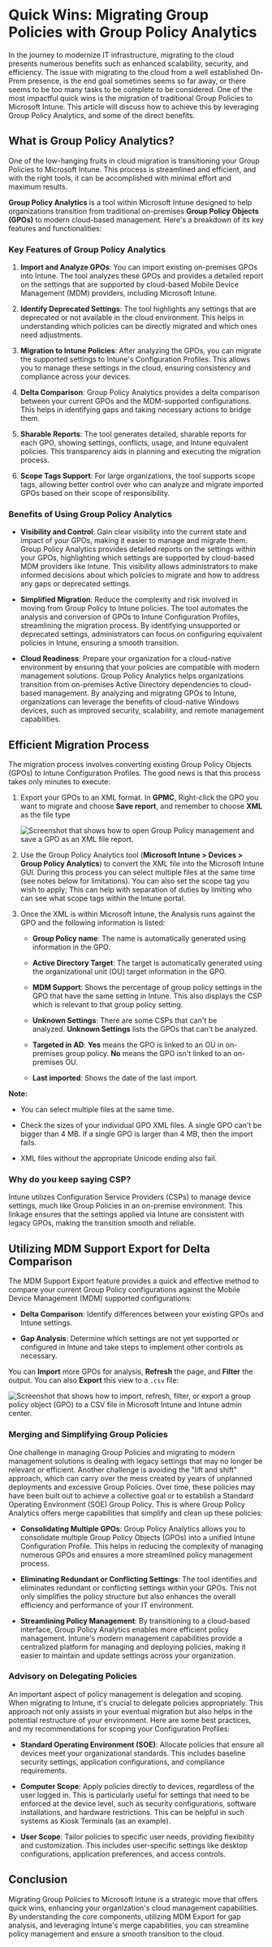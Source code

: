 # Quick Wins: Migrating Group Policies with Group Policy Analytics

In the journey to modernize IT infrastructure, migrating to the cloud presents numerous benefits such as enhanced scalability, security, and efficiency. The issue with migrating to the cloud from a well established On-Prem presence, is the end goal sometimes seems so far away, or there seems to be too many tasks to be complete to be considered. One of the most impactful quick wins is the migration of traditional Group Policies to Microsoft Intune. This article will discuss how to achieve this by leveraging Group Policy Analytics, and some of the direct benefits.

## What is Group Policy Analytics?

One of the low-hanging fruits in cloud migration is transitioning your Group Policies to Microsoft Intune. This process is streamlined and efficient, and with the right tools, it can be accomplished with minimal effort and maximum results.

**Group Policy Analytics** is a tool within Microsoft Intune designed to help organizations transition from traditional on-premises **Group Policy Objects (GPOs)** to modern cloud-based management. Here's a breakdown of its key features and functionalities:

### Key Features of Group Policy Analytics

1. **Import and Analyze GPOs**: You can import existing on-premises GPOs into Intune. The tool analyzes these GPOs and provides a detailed report on the settings that are supported by cloud-based Mobile Device Management (MDM) providers, including Microsoft Intune.
    
2. **Identify Deprecated Settings**: The tool highlights any settings that are deprecated or not available in the cloud environment. This helps in understanding which policies can be directly migrated and which ones need adjustments.
    
3. **Migration to Intune Policies**: After analyzing the GPOs, you can migrate the supported settings to Intune's Configuration Profiles. This allows you to manage these settings in the cloud, ensuring consistency and compliance across your devices.
    
4. **Delta Comparison**: Group Policy Analytics provides a delta comparison between your current GPOs and the MDM-supported configurations. This helps in identifying gaps and taking necessary actions to bridge them.
    
5. **Sharable Reports**: The tool generates detailed, sharable reports for each GPO, showing settings, conflicts, usage, and Intune equivalent policies. This transparency aids in planning and executing the migration process.
    
6. **Scope Tags Support**: For large organizations, the tool supports scope tags, allowing better control over who can analyze and migrate imported GPOs based on their scope of responsibility.
    

### Benefits of Using Group Policy Analytics

- **Visibility and Control**: Gain clear visibility into the current state and impact of your GPOs, making it easier to manage and migrate them. Group Policy Analytics provides detailed reports on the settings within your GPOs, highlighting which settings are supported by cloud-based MDM providers like Intune. This visibility allows administrators to make informed decisions about which policies to migrate and how to address any gaps or deprecated settings.
    
- **Simplified Migration**: Reduce the complexity and risk involved in moving from Group Policy to Intune policies. The tool automates the analysis and conversion of GPOs to Intune Configuration Profiles, streamlining the migration process. By identifying unsupported or deprecated settings, administrators can focus on configuring equivalent policies in Intune, ensuring a smooth transition.
    
- **Cloud Readiness**: Prepare your organization for a cloud-native environment by ensuring that your policies are compatible with modern management solutions. Group Policy Analytics helps organizations transition from on-premises Active Directory dependencies to cloud-based management. By analyzing and migrating GPOs to Intune, organizations can leverage the benefits of cloud-native Windows devices, such as improved security, scalability, and remote management capabilities.
    

## Efficient Migration Process

The migration process involves converting existing Group Policy Objects (GPOs) to Intune Configuration Profiles. The good news is that this process takes only minutes to execute:

1. Export your GPOs to an XML format. 
   In **GPMC**, Right-click the GPO you want to migrate and choose **Save report**, and remember to choose **XML** as the file type
    
    ![Screenshot that shows how to open Group Policy management and save a GPO as an XML file report.](https://learn.microsoft.com/en-us/mem/intune/configuration/media/group-policy-analytics/sample-group-policy-object-save-report.png)
    
2. Use the Group Policy Analytics tool (**Microsoft Intune > Devices > Group Policy Analytics**) to convert the XML file into the Microsoft Intune GUI. During this process you can select multiple files at the same time (see notes below for limitations). You can also set the scope tag you wish to apply; This can help with separation of duties by limiting who can see what scope tags within the Intune portal.
    
3. Once the XML is within Microsoft Intune, the Analysis runs against the GPO and the following information is listed:

	- **Group Policy name**: The name is automatically generated using information in the GPO.
	    
	- **Active Directory Target**: The target is automatically generated using the organizational unit (OU) target information in the GPO.
	    
	- **MDM Support**: Shows the percentage of group policy settings in the GPO that have the same setting in Intune. This also displays the CSP which is relevant to that group policy setting.
	    
	- **Unknown Settings**: There are some CSPs that can't be analyzed. **Unknown Settings** lists the GPOs that can't be analyzed.
	    
	- **Targeted in AD**: **Yes** means the GPO is linked to an OU in on-premises group policy. **No** means the GPO isn't linked to an on-premises OU.
	    
	- **Last imported**: Shows the date of the last import.
	    

**Note:** 
    
- You can select multiple files at the same time. 
    
- Check the sizes of your individual GPO XML files. A single GPO can't be bigger than 4 MB. If a single GPO is larger than 4 MB, then the import fails. 
    
- XML files without the appropriate Unicode ending also fail.
    

### Why do you keep saying CSP?

Intune utilizes Configuration Service Providers (CSPs) to manage device settings, much like Group Policies in an on-premise environment. This linkage ensures that the settings applied via Intune are consistent with legacy GPOs, making the transition smooth and reliable.


## Utilizing MDM Support Export for Delta Comparison

The MDM Support Export feature provides a quick and effective method to compare your current Group Policy configurations against the Mobile Device Management (MDM) supported configurations:

- **Delta Comparison**: Identify differences between your existing GPOs and Intune settings.
    
- **Gap Analysis**: Determine which settings are not yet supported or configured in Intune and take steps to implement other controls as necessary.
    
You can **Import** more GPOs for analysis, **Refresh** the page, and **Filter** the output. You can also **Export** this view to a `.csv` file:

![Screenshot that shows how to import, refresh, filter, or export a group policy object (GPO) to a CSV file in Microsoft Intune and Intune admin center.](https://learn.microsoft.com/en-us/mem/intune/configuration/media/group-policy-analytics/import-refresh-filter-options.png)

    

### Merging and Simplifying Group Policies

One challenge in managing Group Policies and migrating to modern management solutions is dealing with legacy settings that may no longer be relevant or efficient. Another challenge is avoiding the "lift and shift" approach, which can carry over the mess created by years of unplanned deployments and excessive Group Policies. Over time, these policies may have been built out to achieve a collective goal or to establish a Standard Operating Environment (SOE) Group Policy. This is where Group Policy Analytics offers merge capabilities that simplify and clean up these policies:

- **Consolidating Multiple GPOs**: Group Policy Analytics allows you to consolidate multiple Group Policy Objects (GPOs) into a unified Intune Configuration Profile. This helps in reducing the complexity of managing numerous GPOs and ensures a more streamlined policy management process.
    
- **Eliminating Redundant or Conflicting Settings**: The tool identifies and eliminates redundant or conflicting settings within your GPOs. This not only simplifies the policy structure but also enhances the overall efficiency and performance of your IT environment.
    
- **Streamlining Policy Management**: By transitioning to a cloud-based interface, Group Policy Analytics enables more efficient policy management. Intune's modern management capabilities provide a centralized platform for managing and deploying policies, making it easier to maintain and update settings across your organization.
    

### Advisory on Delegating Policies

An important aspect of policy management is delegation and scoping. When migrating to Intune, it's crucial to delegate policies appropriately. This approach not only assists in your eventual migration but also helps in the potential restructure of your environment. Here are some best practices, and my recommendations for scoping your Configuration Profiles:

- **Standard Operating Environment (SOE)**: Allocate policies that ensure all devices meet your organizational standards. This includes baseline security settings, application configurations, and compliance requirements.
    
- **Computer Scope**: Apply policies directly to devices, regardless of the user logged in. This is particularly useful for settings that need to be enforced at the device level, such as security configurations, software installations, and hardware restrictions. This can be helpful in such systems as Kiosk Terminals (as an example).
    
- **User Scope**: Tailor policies to specific user needs, providing flexibility and customization. This includes user-specific settings like desktop configurations, application preferences, and access controls.
    

## Conclusion

Migrating Group Policies to Microsoft Intune is a strategic move that offers quick wins, enhancing your organization's cloud management capabilities. By understanding the core components, utilizing MDM Export for gap analysis, and leveraging Intune's merge capabilities, you can streamline policy management and ensure a smooth transition to the cloud.